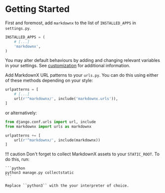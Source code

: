 # Getting Started

First and foremost, add ``markdownx`` to the list of ``INSTALLED_APPS`` in `settings.py`.

```python
INSTALLED_APPS = (
	# [...]
	'markdownx',
)
```

You may alter default behaviours by adding and changing relevant variables in your settings. See [customization](customization.md) for additional information.

Add MarkdownX URL patterns to your `urls.py`. You can do this using either of these methods depending on your style:

```python
urlpatterns = [
	# [...]
	url(r'^markdownx/', include('markdownx.urls')),
]
```

or alternatively:

```python
from django.conf.urls import url, include
from markdownx import urls as markdownx

urlpatterns += [
    url(r'^markdownx/', include(markdownx))
]
```

!!! caution
	Don't forget to collect MarkdownX assets to your `STATIC_ROOT`. To do this, run:

	```python
	python3 manage.py collectstatic
	```

    Replace ``python3`` with the your interpreter of choice.
